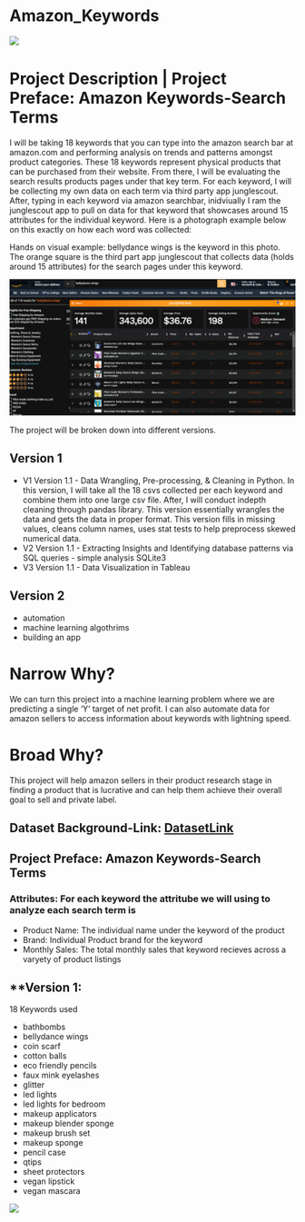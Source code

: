 #                   Amazon_Keywords 

![](https://github.com/Alexandria-Ransom/Amazon_Keywords/blob/main/amazonman.gif)



# Project Description | Project Preface: Amazon Keywords-Search Terms

I will be taking 18 keywords that you can type into the amazon search bar at amazon.com and performing analysis on trends and patterns amongst product categories. These 18 keywords represent physical products that can be purchased from their website. From there, I will be evaluating the search results products pages under that key term. For each keyword, I will be collecting  my own data on each term via third party app junglescout. After, typing in each keyword via amazon searchbar, inidviually I ram the junglescout app to pull on data for that keyword that showcases around 15 attributes for the individual keyword. Here is a photograph example below on this exactly on how each word was collected:

Hands on visual example: bellydance wings is the keyword in this photo. The orange square is the third part app junglescout that collects data (holds around 15 attributes) for the search pages under this keyword.

![junglescout](https://github.com/Alexandria-Ransom/Amazon_Keywords/blob/Version1.1/gifs/photos/junglescout.png)


The project will be broken down into different versions. 







## Version 1
- V1 Version 1.1 - Data Wrangling, Pre-processing, & Cleaning in Python. In this version, I will take all the 18 csvs collected per each keyword and combine them into one large csv file. After, I will conduct indepth cleaning through pandas library. This version essentially wrangles the data and gets the data in proper format. This version fills in missing values, cleans column names, uses stat tests to help preprocess skewed numerical data. 
- V2 Version 1.1 - Extracting Insights and Identifying database patterns via SQL queries - simple analysis SQLite3
- V3 Version 1.1 - Data Visualization in Tableau 

## Version 2 
- automation 
- machine learning algothrims 
- building an app

# Narrow Why?
We can turn this project into a machine learning problem where we are predicting a single ‘Y’ target of net profit. I can also automate data for amazon sellers to access information about keywords with lightning speed.
# Broad Why? 
This project will help amazon sellers in their product research stage in finding a product that is lucrative and can help them achieve their overall goal to sell and private label.



## Dataset Background-Link: [DatasetLink](https://github.com/Alexandria-Ransom/Amazon_Keywords/blob/Version1.1/ecom_search_keywords.csv)




## Project Preface: Amazon Keywords-Search Terms

### Attributes: For each keyword the attritube we will using to analyze each search term is 
* Product Name: The individual name under the keyword of the product 
* Brand: Individual Product brand for the keyword
* Monthly Sales: The total monthly sales that keyword recieves across a varyety of product listings 

## **Version 1:

18 Keywords used 
* bathbombs 
* bellydance wings 
* coin scarf
* cotton balls 
* eco friendly pencils
* faux mink eyelashes
* glitter
* led lights
* led lights for bedroom
* makeup applicators 
* makeup blender sponge 
* makeup brush set 
* makeup sponge 
* pencil case 
* qtips 
* sheet protectors 
* vegan lipstick 
* vegan mascara

![](https://github.com/Alexandria-Ransom/Amazon_Keywords/blob/main/giphy.gif)
